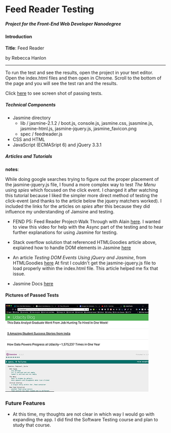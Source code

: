 # Feed Reader Testing
##### Project for the *Front-End Web Developer Nanodegree*

#### Introduction

**Title**: Feed Reader

by Rebecca Hanlon
<hr>

To run the test and see the results, open the project in your text editor.  Open the index.html files and then open in Chrome.  Scroll to the bottom of the page and you will see the test ran and the results.

Click [here](#pictures-of-passed-tests) to see screen shot of passing tests.

##### Technical Components
- Jasmine directory
    - lib / jasmine-2.1.2 / boot.js, console.js, jasmine.css, jsasmine.js, jasmine-html.js, jasmine-jquery.js, jasmine_favicon.png
    - spec / feedreader.js
- CSS and HTML
- JavaScript (ECMASript 6) and jQuery 3.3.1


##### Articles and Tutorials
**notes**:

While doing google searches trying to figure out the proper placement of the jasmine-jquery.js file, I found a more complex way to test *The Menu* using *spies* which focused on the click event.  I changed it after watching this tutorial because I liked the simpler more direct method of testing the click-event (and thanks to the article below the jquery matchers worked). I included the links for the articles on *spies* after this because they did influence my understanding of Jamsine and testing.

- FEND P5: Feed Reader Project-Walk Through with Alain [here](https://www.youtube.com/watch?v=pPt4oOKNdEk).
I wanted to view this video for help with the Async part of the testing and to hear further explanations for using Jasmine for testing.


- Stack overflow solution that referenced HTMLGoodies article above, explained how to handle DOM elements in Jasmine [here](https://stackoverflow.com/questions/48872864/testing-for-click-event-with-jasmine)

- An article *Testing DOM Events Using jQuery and Jasmine*,  from HTMLGoodies [here](https://www.htmlgoodies.com/beyond/javascript/js-ref/testing-dom-events-using-jquery-and-jasmine-2.0.html)
At first I couldn't get the jasmine-jquery.js file to load properly within the index.html file.  This article helped me fix that issue.

- Jasmine Docs [here](https://jasmine.github.io/tutorials/your_first_suite)


#### Pictures of Passed Tests

![passed tests](img/passedTests.png)




### Future Features
- At this time, my thoughts are not clear in which way I would go with expanding the app. I did find the Software Testing course and plan to study that course.

